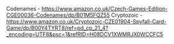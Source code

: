 Codenames - https://www.amazon.co.uk/Czech-Games-Edition-CGE00036-Codenames/dp/B01M5FQZ55
Cryptozoic - https://www.amazon.co.uk/Cryptozoic-CZE01904-Spyfall-Card-Game/dp/B00Y4TYRT8/ref=pd_cp_21_4?_encoding=UTF8&psc=1&refRID=H08DCV1XWMRJX0WCCFC5
